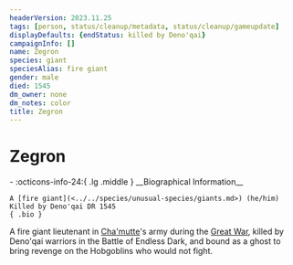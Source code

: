 ```yaml
---
headerVersion: 2023.11.25
tags: [person, status/cleanup/metadata, status/cleanup/gameupdate]
displayDefaults: {endStatus: killed by Deno'qai}
campaignInfo: []
name: Zegron
species: giant
speciesAlias: fire giant
gender: male
died: 1545
dm_owner: none
dm_notes: color
title: Zegron
---
```

# Zegron
<div class="grid cards ext-narrow-margin ext-one-column" markdown>
- :octicons-info-24:{ .lg .middle } __Biographical Information__

    A [fire giant](<../../species/unusual-species/giants.md>) (he/him)  
    Killed by Deno'qai DR 1545  
    { .bio }

</div>


A fire giant lieutenant in [Cha'mutte](<../extraplanar-powers/cha-mutte.md>)'s army during the [Great War](<../../events/1500s/great-war.md>), killed by Deno'qai warriors in the Battle of Endless Dark, and bound as a ghost to bring revenge on the Hobgoblins who would not fight. 

